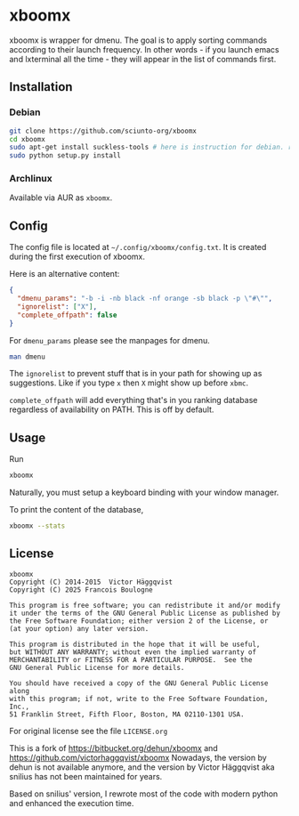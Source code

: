 # xboomx

xboomx is wrapper for dmenu. The goal is to apply sorting commands according to their launch frequency. In other words - if you launch emacs and lxterminal all the time - they will appear in the list of commands first.

## Installation


### Debian

```sh
git clone https://github.com/sciunto-org/xboomx
cd xboomx
sudo apt-get install suckless-tools # here is instruction for debian. really we need only dmenu
sudo python setup.py install
```

### Archlinux

Available via AUR as `xboomx`.

## Config
The config file is located at `~/.config/xboomx/config.txt`. It is created during the first execution of xboomx.


Here is an alternative content:
```json
{
  "dmenu_params": "-b -i -nb black -nf orange -sb black -p \"#\"",
  "ignorelist": ["X"],
  "complete_offpath": false
}
```

For `dmenu_params` please see the manpages for dmenu.
```sh
man dmenu
```

The `ignorelist` to prevent stuff that is in your path for showing up as suggestions. Like if you type `x` then `X` might show up before `xbmc`.

`complete_offpath` will add everything that's in you ranking database regardless of availability on PATH. This is off by default.


## Usage

Run

```sh
xboomx
```

Naturally, you must setup a keyboard binding with your window manager.


To print the content of the database,

```sh
xboomx --stats
```


## License

    xboomx
    Copyright (C) 2014-2015  Victor Häggqvist
    Copyright (C) 2025 Francois Boulogne

    This program is free software; you can redistribute it and/or modify
    it under the terms of the GNU General Public License as published by
    the Free Software Foundation; either version 2 of the License, or
    (at your option) any later version.

    This program is distributed in the hope that it will be useful,
    but WITHOUT ANY WARRANTY; without even the implied warranty of
    MERCHANTABILITY or FITNESS FOR A PARTICULAR PURPOSE.  See the
    GNU General Public License for more details.

    You should have received a copy of the GNU General Public License along
    with this program; if not, write to the Free Software Foundation, Inc.,
    51 Franklin Street, Fifth Floor, Boston, MA 02110-1301 USA.

For original license see the file `LICENSE.org`

This is a fork of https://bitbucket.org/dehun/xboomx and https://github.com/victorhaggqvist/xboomx
Nowadays, the version by dehun is not available anymore, and the version by Victor Häggqvist aka snilius has not been maintained for years.

Based on snilius' version, I rewrote most of the code with modern python and enhanced the execution time.
